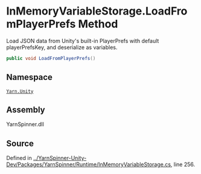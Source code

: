 <!-- This file was generated by a tool. Do not edit this file by hand. -->

# InMemoryVariableStorage.LoadFromPlayerPrefs Method

Load JSON data from Unity's built-in PlayerPrefs with default playerPrefsKey, and deserialize as variables.


```csharp
public void LoadFromPlayerPrefs()
```



## Namespace
[`Yarn.Unity`](/api/csharp/yarn.unity/README.md)

## Assembly
YarnSpinner.dll

## Source
Defined in [../YarnSpinner-Unity-Dev/Packages/YarnSpinner/Runtime/InMemoryVariableStorage.cs](https://github.com/YarnSpinnerTool/YarnSpinner-Unity//blob/develop/Runtime/InMemoryVariableStorage.cs#L256), line 256.
